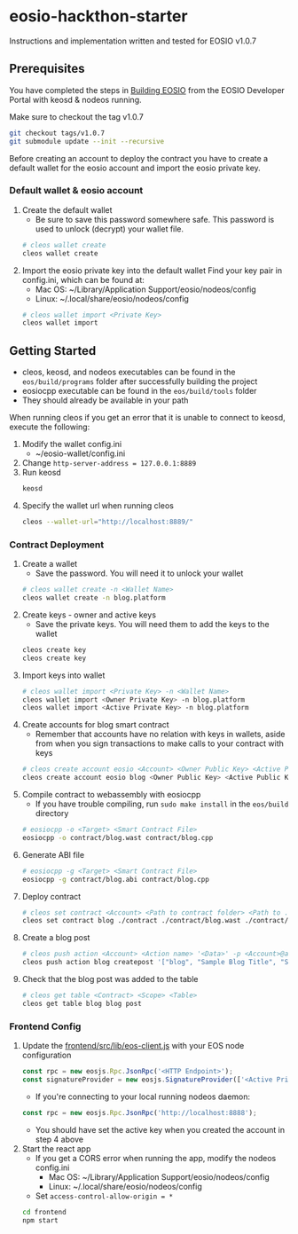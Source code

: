 # eosio-hackthon-starter

Instructions and implementation written and tested for EOSIO v1.0.7

## Prerequisites

You have completed the steps in [Building EOSIO](https://developers.eos.io/eosio-nodeos/docs/getting-the-code) from the EOSIO Developer Portal with keosd & nodeos running.

Make sure to checkout the tag v1.0.7
```bash
git checkout tags/v1.0.7
git submodule update --init --recursive
```

Before creating an account to deploy the contract you have to create a default wallet for the eosio account and import the eosio private key.

### Default wallet & eosio account

1.  Create the default wallet
    * Be sure to save this password somewhere safe. This password is used to unlock (decrypt) your wallet file.
    ```bash
    # cleos wallet create
    cleos wallet create 
    ```
2.  Import the eosio private key into the default wallet
    Find your key pair in config.ini, which can be found at:
    * Mac OS: ~/Library/Application Support/eosio/nodeos/config
    * Linux: ~/.local/share/eosio/nodeos/config
    ```bash
    # cleos wallet import <Private Key>
    cleos wallet import 
    ```

## Getting Started

* cleos, keosd, and nodeos executables can be found in the `eos/build/programs` folder after successfully building the project
* eosiocpp executable can be found in the `eos/build/tools` folder 
* They should already be available in your path

When running cleos if you get an error that it is unable to connect to keosd, execute the following:
1.  Modify the wallet config.ini
    * ~/eosio-wallet/config.ini
2.  Change `http-server-address = 127.0.0.1:8889`
3.  Run keosd
    ```bash
    keosd
    ```
4.  Specify the wallet url when running cleos
    ```bash
    cleos --wallet-url="http://localhost:8889/"
    ```

### Contract Deployment

1.  Create a wallet
    * Save the password. You will need it to unlock your wallet
    ```bash
    # cleos wallet create -n <Wallet Name>
    cleos wallet create -n blog.platform
    ```
2.  Create keys - owner and active keys
    * Save the private keys. You will need them to add the keys to the wallet
    ```bash
    cleos create key
    cleos create key
    ```
3.  Import keys into wallet
    ```bash
    # cleos wallet import <Private Key> -n <Wallet Name>
    cleos wallet import <Owner Private Key> -n blog.platform
    cleos wallet import <Active Private Key> -n blog.platform
    ```
4.  Create accounts for blog smart contract
    * Remember that accounts have no relation with keys in wallets, aside from when you sign transactions to make calls to your contract with keys
    ```bash
    # cleos create account eosio <Account> <Owner Public Key> <Active Public Key>
    cleos create account eosio blog <Owner Public Key> <Active Public Key>
    ```
5.  Compile contract to webassembly with eosiocpp
    * If you have trouble compiling, run `sudo make install` in the `eos/build` directory
    ```bash
    # eosiocpp -o <Target> <Smart Contract File>
    eosiocpp -o contract/blog.wast contract/blog.cpp
    ```
6.  Generate ABI file
    ```bash
    # eosiocpp -g <Target> <Smart Contract File>
    eosiocpp -g contract/blog.abi contract/blog.cpp
    ```
7.  Deploy contract
    ```bash
    # cleos set contract <Account> <Path to contract folder> <Path to .wast file> <Path to .abi file>
    cleos set contract blog ./contract ./contract/blog.wast ./contract/blog.abi
    ```
8.  Create a blog post
    ```bash
    # cleos push action <Account> <Action name> '<Data>' -p <Account>@active
    cleos push action blog createpost '["blog", "Sample Blog Title", "Sample blog content blah blah", "misc"]' -p blog@active
    ```
9.  Check that the blog post was added to the table
    ```bash
    # cleos get table <Contract> <Scope> <Table>
    cleos get table blog blog post
    ```

### Frontend Config

1.  Update the [frontend/src/lib/eos-client.js](https://github.com/TaraTritt/eos-blog-dapp/blob/master/frontend/src/lib/eos-client.js) with your EOS node configuration
    ```javascript
    const rpc = new eosjs.Rpc.JsonRpc('<HTTP Endpoint>');
    const signatureProvider = new eosjs.SignatureProvider(['<Active Private Key>']);
    ```
    * If you're connecting to your local running nodeos daemon:
    ```javascript
    const rpc = new eosjs.Rpc.JsonRpc('http://localhost:8888');
    ```
    * You should have set the active key when you created the account in step 4 above
2.  Start the react app
    * If you get a CORS error when running the app, modify the nodeos config.ini
        * Mac OS: ~/Library/Application Support/eosio/nodeos/config
        * Linux: ~/.local/share/eosio/nodeos/config
    * Set `access-control-allow-origin = *`
    ```bash
    cd frontend
    npm start
    ```